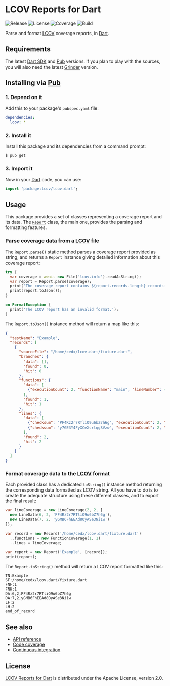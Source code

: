 # LCOV Reports for Dart
![Release](https://img.shields.io/pub/v/lcov.svg) ![License](https://img.shields.io/badge/license-Apache--2.0-blue.svg) ![Coverage](https://coveralls.io/repos/github/cedx/lcov.dart/badge.svg) ![Build](https://travis-ci.org/cedx/lcov.dart.svg)

Parse and format [LCOV](http://ltp.sourceforge.net/coverage/lcov.php) coverage reports, in [Dart](https://www.dartlang.org).

## Requirements
The latest [Dart SDK](https://www.dartlang.org) and [Pub](https://pub.dartlang.org) versions.
If you plan to play with the sources, you will also need the latest [Grinder](http://google.github.io/grinder.dart) version.

## Installing via [Pub](https://pub.dartlang.org)

### 1. Depend on it
Add this to your package's `pubspec.yaml` file:

```yaml
dependencies:
  lcov: *
```

### 2. Install it
Install this package and its dependencies from a command prompt:

```shell
$ pub get
```

### 3. Import it
Now in your [Dart](https://www.dartlang.org) code, you can use:

```dart
import 'package:lcov/lcov.dart';
```

## Usage
This package provides a set of classes representing a coverage report and its data.
The [`Report`](https://github.com/cedx/lcov.dart/blob/master/lib/src/report.dart) class, the main one, provides the parsing and formatting features.

### Parse coverage data from a [LCOV](http://ltp.sourceforge.net/coverage/lcov.php) file
The `Report.parse()` static method parses a coverage report provided as string, and returns a `Report` instance giving detailed information about this coverage report:

```dart
try {
  var coverage = await new File('lcov.info').readAsString();
  var report = Report.parse(coverage);
  print('The coverage report contains ${report.records.length} records:');
  print(report.toJson());
}

on FormatException {
  print('The LCOV report has an invalid format.');
}
```

The `Report.toJson()` instance method will return a map like this:

```json
{
  "testName": "Example",
  "records": [
    {
      "sourceFile": "/home/cedx/lcov.dart/fixture.dart",
      "branches": {
        "data": [],
        "found": 0,
        "hit": 0
      },
      "functions": {
        "data": [
          {"executionCount": 2, "functionName": "main", "lineNumber": 4}
        ],
        "found": 1,
        "hit": 1
      },
      "lines": {
        "data": [
          {"checksum": "PF4Rz2r7RTliO9u6bZ7h6g", "executionCount": 2, "lineNumber": 6},
          {"checksum": "y7GE3Y4FyXCeXcrtqgSVzw", "executionCount": 2, "lineNumber": 9}
        ],
        "found": 2,
        "hit": 2
      }
    }
  ]
}
```

### Format coverage data to the [LCOV](http://ltp.sourceforge.net/coverage/lcov.php) format
Each provided class has a dedicated `toString()` instance method returning the corresponding data formatted as LCOV string.
All you have to do is to create the adequate structure using these different classes, and to export the final result:

```dart
var lineCoverage = new LineCoverage(2, 2, [
  new LineData(6, 2, 'PF4Rz2r7RTliO9u6bZ7h6g'),
  new LineData(7, 2, 'yGMB6FhEEAd8OyASe3Ni1w')
]);

var record = new Record('/home/cedx/lcov.dart/fixture.dart')
  ..functions = new FunctionCoverage(1, 1)
  ..lines = lineCoverage;

var report = new Report('Example', [record]);
print(report);
```

The `Report.toString()` method will return a LCOV report formatted like this:

```
TN:Example
SF:/home/cedx/lcov.dart/fixture.dart
FNF:1
FNH:1
DA:6,2,PF4Rz2r7RTliO9u6bZ7h6g
DA:7,2,yGMB6FhEEAd8OyASe3Ni1w
LF:2
LH:2
end_of_record
```

## See also
- [API reference](https://cedx.github.io/lcov.dart)
- [Code coverage](https://coveralls.io/github/cedx/lcov.dart)
- [Continuous integration](https://travis-ci.org/cedx/lcov.dart)

## License
[LCOV Reports for Dart](https://github.com/cedx/lcov.dart) is distributed under the Apache License, version 2.0.
